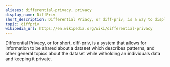 ```yaml
---
aliases: differential-privacy, privacy
display_name: DiffPriv
short_description: Differential Priacy, or diff-priv, is a way to display trends in a dataset while keeping an indiviuals data private.
topic: diffpriv
wikipedia_url: https://en.wikipedia.org/wiki/differential-privacy
---
```


Differential Privacy, or for short, diff-priv, is a system that allows for information to be shared about a dataset which describes patterns, and other general topics 
about the dataset while witholding an individuals data and keeping it private.
